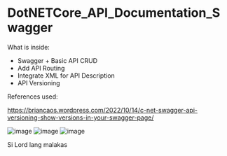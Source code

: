 # DotNETCore_API_Documentation_Swagger

What is inside:
 - Swagger + Basic API CRUD
 - Add API Routing
 - Integrate XML for API Description
 - API Versioning

References used:

https://briancaos.wordpress.com/2022/10/14/c-net-swagger-api-versioning-show-versions-in-your-swagger-page/

![image](https://user-images.githubusercontent.com/68544411/211291713-a4a24a5a-d1df-42cf-a841-7186f2922894.png)
![image](https://user-images.githubusercontent.com/68544411/211291756-5ff9cb74-c8a6-4132-8a4c-977a2fd6ff53.png)
![image](https://user-images.githubusercontent.com/68544411/211291809-4fbf90c7-d697-42dc-b861-9658c22eb9bc.png)


Si Lord lang malakas

